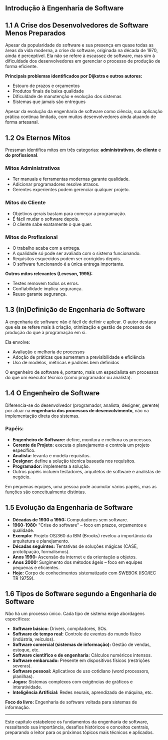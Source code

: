 ## Introdução à Engenharia de Software

## 1.1 A Crise dos Desenvolvedores de Software Menos Preparados

Apesar da popularidade do software e sua presença em quase todas as áreas da vida moderna, a crise do software, originada na década de 1970, ainda é perceptível. Ela não se refere à escassez de software, mas sim à dificuldade dos desenvolvedores em gerenciar o processo de produção de forma eficiente.

**Principais problemas identificados por Dijkstra e outros autores:**
- Estouro de prazos e orçamentos
- Produtos finais de baixa qualidade
- Dificuldade de manutenção e evolução dos sistemas
- Sistemas que jamais são entregues

Apesar da evolução da engenharia de software como ciência, sua aplicação prática continua limitada, com muitos desenvolvedores ainda atuando de forma artesanal.

## 1.2 Os Eternos Mitos

Pressman identifica mitos em três categorias: **administrativos**, **do cliente** e **do profissional**.

### Mitos Administrativos
- Ter manuais e ferramentas modernas garante qualidade.
- Adicionar programadores resolve atrasos.
- Gerentes experientes podem gerenciar qualquer projeto.

### Mitos do Cliente
- Objetivos gerais bastam para começar a programação.
- É fácil mudar o software depois.
- O cliente sabe exatamente o que quer.

### Mitos do Profissional
- O trabalho acaba com a entrega.
- A qualidade só pode ser avaliada com o sistema funcionando.
- Requisitos esquecidos podem ser corrigidos depois.
- O software funcionando é a única entrega importante.

**Outros mitos relevantes (Leveson, 1995):**
- Testes removem todos os erros.
- Confiabilidade implica segurança.
- Reuso garante segurança.

## 1.3 (In)Definição de Engenharia de Software

A engenharia de software não é fácil de definir e aplicar. O autor destaca que ela se refere mais à criação, otimização e gestão de processos de produção do que à programação em si.

Ela envolve:
- Avaliação e melhoria de processos
- Adoção de práticas que aumentem a previsibilidade e eficiência
- Uso de modelos, métricas e padrões bem definidos

O engenheiro de software é, portanto, mais um especialista em processos do que um executor técnico (como programador ou analista).

## 1.4 O Engenheiro de Software

Diferencia-se do desenvolvedor (programador, analista, designer, gerente) por atuar na **engenharia dos processos de desenvolvimento**, não na implementação direta dos sistemas.

### Papéis:
- **Engenheiro de Software:** define, monitora e melhora os processos.
- **Gerente de Projeto:** executa o planejamento e controla um projeto específico.
- **Analista:** levanta e modela requisitos.
- **Designer:** define a solução técnica baseada nos requisitos.
- **Programador:** implementa a solução.
- Outros papéis incluem testadores, arquitetos de software e analistas de negócio.

Em pequenas equipes, uma pessoa pode acumular vários papéis, mas as funções são conceitualmente distintas.

## 1.5 Evolução da Engenharia de Software

- **Décadas de 1930 a 1950:** Computadores sem software.
- **1960-1980:** "Crise do software" – foco em prazos, orçamentos e qualidade.
- **Exemplo:** Projeto OS/360 da IBM (Brooks) revelou a importância da arquitetura e planejamento.
- **Décadas seguintes:** Tentativas de soluções mágicas (CASE, prototipação, formalismos).
- **Anos 1990:** Ascensão da internet e da orientação a objetos.
- **Anos 2000:** Surgimento dos métodos ágeis – foco em equipes pequenas e eficientes.
- **Hoje:** Corpo de conhecimentos sistematizado com SWEBOK (ISO/IEC TR 19759).

## 1.6 Tipos de Software segundo a Engenharia de Software

Não há um processo único. Cada tipo de sistema exige abordagens específicas:

- **Software básico:** Drivers, compiladores, SOs.
- **Software de tempo real:** Controle de eventos do mundo físico (indústria, veículos).
- **Software comercial (sistemas de informação):** Gestão de vendas, estoque, etc.
- **Software científico e de engenharia:** Cálculos numéricos intensos.
- **Software embarcado:** Presente em dispositivos físicos (restrições severas).
- **Software pessoal:** Aplicativos de uso cotidiano (word processors, planilhas).
- **Jogos:** Sistemas complexos com exigências de gráficos e interatividade.
- **Inteligência Artificial:** Redes neurais, aprendizado de máquina, etc.

**Foco do livro:** Engenharia de software voltada para sistemas de informação.

---

Este capítulo estabelece os fundamentos da engenharia de software, ressaltando sua importância, desafios históricos e conceitos centrais, preparando o leitor para os próximos tópicos mais técnicos e aplicados.
